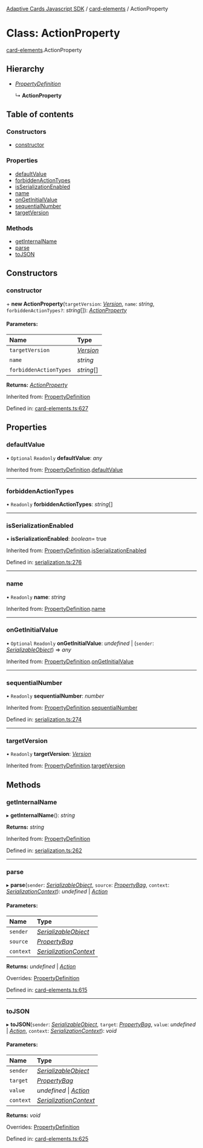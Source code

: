 [Adaptive Cards Javascript SDK](../README.md) / [card-elements](../modules/card_elements.md) / ActionProperty

# Class: ActionProperty

[card-elements](../modules/card_elements.md).ActionProperty

## Hierarchy

* [*PropertyDefinition*](serialization.propertydefinition.md)

  ↳ **ActionProperty**

## Table of contents

### Constructors

- [constructor](card_elements.actionproperty.md#constructor)

### Properties

- [defaultValue](card_elements.actionproperty.md#defaultvalue)
- [forbiddenActionTypes](card_elements.actionproperty.md#forbiddenactiontypes)
- [isSerializationEnabled](card_elements.actionproperty.md#isserializationenabled)
- [name](card_elements.actionproperty.md#name)
- [onGetInitialValue](card_elements.actionproperty.md#ongetinitialvalue)
- [sequentialNumber](card_elements.actionproperty.md#sequentialnumber)
- [targetVersion](card_elements.actionproperty.md#targetversion)

### Methods

- [getInternalName](card_elements.actionproperty.md#getinternalname)
- [parse](card_elements.actionproperty.md#parse)
- [toJSON](card_elements.actionproperty.md#tojson)

## Constructors

### constructor

\+ **new ActionProperty**(`targetVersion`: [*Version*](serialization.version.md), `name`: *string*, `forbiddenActionTypes?`: *string*[]): [*ActionProperty*](card_elements.actionproperty.md)

#### Parameters:

Name | Type |
:------ | :------ |
`targetVersion` | [*Version*](serialization.version.md) |
`name` | *string* |
`forbiddenActionTypes` | *string*[] |

**Returns:** [*ActionProperty*](card_elements.actionproperty.md)

Inherited from: [PropertyDefinition](serialization.propertydefinition.md)

Defined in: [card-elements.ts:627](https://github.com/microsoft/AdaptiveCards/blob/0938a1f10/source/nodejs/adaptivecards/src/card-elements.ts#L627)

## Properties

### defaultValue

• `Optional` `Readonly` **defaultValue**: *any*

Inherited from: [PropertyDefinition](serialization.propertydefinition.md).[defaultValue](serialization.propertydefinition.md#defaultvalue)

___

### forbiddenActionTypes

• `Readonly` **forbiddenActionTypes**: *string*[]

___

### isSerializationEnabled

• **isSerializationEnabled**: *boolean*= true

Inherited from: [PropertyDefinition](serialization.propertydefinition.md).[isSerializationEnabled](serialization.propertydefinition.md#isserializationenabled)

Defined in: [serialization.ts:276](https://github.com/microsoft/AdaptiveCards/blob/0938a1f10/source/nodejs/adaptivecards/src/serialization.ts#L276)

___

### name

• `Readonly` **name**: *string*

Inherited from: [PropertyDefinition](serialization.propertydefinition.md).[name](serialization.propertydefinition.md#name)

___

### onGetInitialValue

• `Optional` `Readonly` **onGetInitialValue**: *undefined* \| (`sender`: [*SerializableObject*](serialization.serializableobject.md)) => *any*

Inherited from: [PropertyDefinition](serialization.propertydefinition.md).[onGetInitialValue](serialization.propertydefinition.md#ongetinitialvalue)

___

### sequentialNumber

• `Readonly` **sequentialNumber**: *number*

Inherited from: [PropertyDefinition](serialization.propertydefinition.md).[sequentialNumber](serialization.propertydefinition.md#sequentialnumber)

Defined in: [serialization.ts:274](https://github.com/microsoft/AdaptiveCards/blob/0938a1f10/source/nodejs/adaptivecards/src/serialization.ts#L274)

___

### targetVersion

• `Readonly` **targetVersion**: [*Version*](serialization.version.md)

Inherited from: [PropertyDefinition](serialization.propertydefinition.md).[targetVersion](serialization.propertydefinition.md#targetversion)

## Methods

### getInternalName

▸ **getInternalName**(): *string*

**Returns:** *string*

Inherited from: [PropertyDefinition](serialization.propertydefinition.md)

Defined in: [serialization.ts:262](https://github.com/microsoft/AdaptiveCards/blob/0938a1f10/source/nodejs/adaptivecards/src/serialization.ts#L262)

___

### parse

▸ **parse**(`sender`: [*SerializableObject*](serialization.serializableobject.md), `source`: [*PropertyBag*](../modules/serialization.md#propertybag), `context`: [*SerializationContext*](card_elements.serializationcontext.md)): *undefined* \| [*Action*](card_elements.action.md)

#### Parameters:

Name | Type |
:------ | :------ |
`sender` | [*SerializableObject*](serialization.serializableobject.md) |
`source` | [*PropertyBag*](../modules/serialization.md#propertybag) |
`context` | [*SerializationContext*](card_elements.serializationcontext.md) |

**Returns:** *undefined* \| [*Action*](card_elements.action.md)

Overrides: [PropertyDefinition](serialization.propertydefinition.md)

Defined in: [card-elements.ts:615](https://github.com/microsoft/AdaptiveCards/blob/0938a1f10/source/nodejs/adaptivecards/src/card-elements.ts#L615)

___

### toJSON

▸ **toJSON**(`sender`: [*SerializableObject*](serialization.serializableobject.md), `target`: [*PropertyBag*](../modules/serialization.md#propertybag), `value`: *undefined* \| [*Action*](card_elements.action.md), `context`: [*SerializationContext*](card_elements.serializationcontext.md)): *void*

#### Parameters:

Name | Type |
:------ | :------ |
`sender` | [*SerializableObject*](serialization.serializableobject.md) |
`target` | [*PropertyBag*](../modules/serialization.md#propertybag) |
`value` | *undefined* \| [*Action*](card_elements.action.md) |
`context` | [*SerializationContext*](card_elements.serializationcontext.md) |

**Returns:** *void*

Overrides: [PropertyDefinition](serialization.propertydefinition.md)

Defined in: [card-elements.ts:625](https://github.com/microsoft/AdaptiveCards/blob/0938a1f10/source/nodejs/adaptivecards/src/card-elements.ts#L625)
